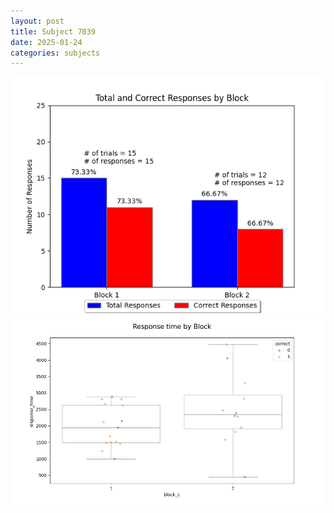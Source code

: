 ```yaml
---
layout: post
title: Subject 7039
date: 2025-01-24
categories: subjects
---
```


![](data/7039/run-4/7039_ATS_responses.png)
![](data/7039/run-4/7039_ATS_rt.png)
